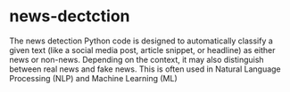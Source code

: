 # news-dectction
The news detection Python code is designed to automatically classify a given text (like a social media post, article snippet, or headline) as either news or non-news. Depending on the context, it may also distinguish between real news and fake news. This is often used in Natural Language Processing (NLP) and Machine Learning (ML) 
